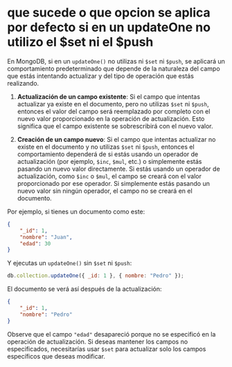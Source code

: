 # que sucede o que opcion se aplica por defecto si en un updateOne no utilizo el $set ni el $push

En MongoDB, si en un `updateOne()` no utilizas ni `$set` ni `$push`, se aplicará un comportamiento predeterminado que depende de la naturaleza del campo que estás intentando actualizar y del tipo de operación que estás realizando.

1. **Actualización de un campo existente**: Si el campo que intentas actualizar ya existe en el documento, pero no utilizas `$set` ni `$push`, entonces el valor del campo será reemplazado por completo con el nuevo valor proporcionado en la operación de actualización. Esto significa que el campo existente se sobrescribirá con el nuevo valor.

2. **Creación de un campo nuevo**: Si el campo que intentas actualizar no existe en el documento y no utilizas `$set` ni `$push`, entonces el comportamiento dependerá de si estás usando un operador de actualización (por ejemplo, `$inc`, `$mul`, etc.) o simplemente estás pasando un nuevo valor directamente. Si estás usando un operador de actualización, como `$inc` o `$mul`, el campo se creará con el valor proporcionado por ese operador. Si simplemente estás pasando un nuevo valor sin ningún operador, el campo no se creará en el documento.

Por ejemplo, si tienes un documento como este:

```json
{
    "_id": 1,
    "nombre": "Juan",
    "edad": 30
}
```

Y ejecutas un `updateOne()` sin `$set` ni `$push`:

```javascript
db.collection.updateOne({ _id: 1 }, { nombre: "Pedro" });
```

El documento se verá así después de la actualización:

```json
{
    "_id": 1,
    "nombre": "Pedro"
}
```

Observe que el campo `"edad"` desapareció porque no se especificó en la operación de actualización. Si deseas mantener los campos no especificados, necesitarías usar `$set` para actualizar solo los campos específicos que deseas modificar.
